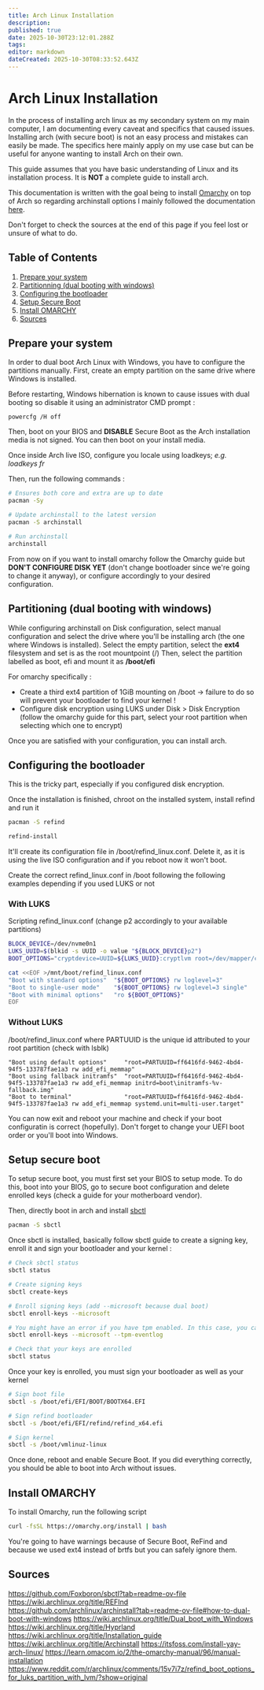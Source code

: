 ```yaml
---
title: Arch Linux Installation
description: 
published: true
date: 2025-10-30T23:12:01.288Z
tags: 
editor: markdown
dateCreated: 2025-10-30T08:33:52.643Z
---
```


# Arch Linux Installation

In the process of installing arch linux as my secondary system on my main computer, I am documenting every caveat and specifics that caused issues.
Installing arch (with secure boot) is not an easy process and mistakes can easily be made. The specifics here mainly apply on my use case but can be useful for anyone wanting to install Arch on their own.

This guide assumes that you have basic understanding of Linux and its installation process. It is **NOT** a complete guide to install arch.

This documentation is written with the goal being to install [Omarchy](https://omarchy.org/) on top of Arch so regarding archinstall options I mainly followed the documentation [here](https://learn.omacom.io/2/the-omarchy-manual/96/manual-installation).

Don't forget to check the sources at the end of this page if you feel lost or unsure of what to do.

## Table of Contents

1. [Prepare your system](#prepare)
2. [Partitionning (dual booting with windows)](#partitionning)
3. [Configuring the bootloader](#configuring-the-bootloader)
4. [Setup Secure Boot](#secure-boot)
5. [Install OMARCHY](#omarchy)
6. [Sources](#sources)

## <a name="prepare"></a> Prepare your system

In order to dual boot Arch Linux with Windows, you have to configure the partitions manually.
First, create an empty partition on the same drive where Windows is installed. 

Before restarting, Windows hibernation is known to cause issues with dual booting so disable it using an administrator CMD prompt :
```
powercfg /H off
```

Then, boot on your BIOS and **DISABLE** Secure Boot as the Arch installation media is not signed. You can then boot on your install media.

Once inside Arch live ISO, configure you locale using loadkeys; *e.g. loadkeys fr*

Then, run the following commands :
```bash
# Ensures both core and extra are up to date
pacman -Sy

# Update archinstall to the latest version
pacman -S archinstall

# Run archinstall
archinstall
```

From now on if you want to install omarchy follow the Omarchy guide but **DON'T CONFIGURE DISK YET** (don't change bootloader since we're going to change it anyway), or configure accordingly to your desired configuration.

## <a name="partitioning"></a>Partitioning (dual booting with windows)

While configuring archinstall on Disk configuration, select manual configuration and select the drive where you'll be installing arch (the one where Windows is installed).
Select the empty partition, select the **ext4** filesystem and set is as the root mountpoint (/)
Then, select the partition labelled as boot, efi and mount it as **/boot/efi**

For omarchy specifically :
* Create a third ext4 partition of 1GiB mounting on /boot -> failure to do so will prevent your bootloader to find your kernel !
* Configure disk encryption using LUKS under Disk > Disk Encryption (follow the omarchy guide for this part, select your root partition when selecting which one to encrypt)

Once you are satisfied with your configuration, you can install arch.

## <a name="configuring-the-bootloader"></a>Configuring the bootloader

This is the tricky part, especially if you configured disk encryption.

Once the installation is finished, chroot on the installed system, install refind and run it
```bash
pacman -S refind

refind-install
```

It'll create its configuration file in /boot/refind_linux.conf. Delete it, as it is using the live ISO configuration and if you reboot now it won't boot.

Create the correct refind_linux.conf in /boot following the following examples depending if you used LUKS or not

### With LUKS
Scripting refind_linux.conf (change p2 accordingly to your available partitions)
```bash
BLOCK_DEVICE=/dev/nvme0n1
LUKS_UUID=$(blkid -s UUID -o value "${BLOCK_DEVICE}p2")
BOOT_OPTIONS="cryptdevice=UUID=${LUKS_UUID}:cryptlvm root=/dev/mapper/cryptlvm"

cat <<EOF >/mnt/boot/refind_linux.conf
"Boot with standard options"  "${BOOT_OPTIONS} rw loglevel=3"
"Boot to single-user mode"    "${BOOT_OPTIONS} rw loglevel=3 single"
"Boot with minimal options"   "ro ${BOOT_OPTIONS}"
EOF
```

### Without LUKS
/boot/refind_linux.conf where PARTUUID is the unique id attributed to your root partition (check with lsblk)
```
"Boot using default options"     "root=PARTUUID=ff6416fd-9462-4bd4-94f5-133787fae1a3 rw add_efi_memmap"
"Boot using fallback initramfs"  "root=PARTUUID=ff6416fd-9462-4bd4-94f5-133787fae1a3 rw add_efi_memmap initrd=boot\initramfs-%v-fallback.img"
"Boot to terminal"               "root=PARTUUID=ff6416fd-9462-4bd4-94f5-133787fae1a3 rw add_efi_memmap systemd.unit=multi-user.target"
```

You can now exit and reboot your machine and check if your boot configuratin is correct (hopefully). Don't forget to change your UEFI boot order or you'll boot into Windows.

## <a name="secure-boot"></a> Setup secure boot

To setup secure boot, you must first set your BIOS to setup mode. To do this, boot into your BIOS, go to secure boot configuration and delete enrolled keys (check a guide for your motherboard vendor).

Then, directly boot in arch and install [sbctl](https://github.com/Foxboron/sbctl)
```bash
pacman -S sbctl
```

Once sbctl is installed, basically follow sbctl guide to create a signing key, enroll it and sign your bootloader and your kernel :

```bash
# Check sbctl status
sbctl status

# Create signing keys
sbctl create-keys

# Enroll signing keys (add --microsoft because dual boot)
sbctl enroll-keys --microsoft

# You might have an error if you have tpm enabled. In this case, you can try with this command
sbctl enroll-keys --microsoft --tpm-eventlog

# Check that your keys are enrolled
sbctl status
```

Once your key is enrolled, you must sign your bootloader as well as your kernel

```bash
# Sign boot file
sbctl -s /boot/efi/EFI/BOOT/BOOTX64.EFI

# Sign refind bootloader
sbctl -s /boot/efi/EFI/refind/refind_x64.efi

# Sign kernel
sbctl -s /boot/vmlinuz-linux
```

Once done, reboot and enable Secure Boot. If you did everything correctly, you should be able to boot into Arch without issues.

## <a name="omarchy"></a>Install OMARCHY

To install Omarchy, run the following script
```bash
curl -fsSL https://omarchy.org/install | bash
```

You're going to have warnings because of Secure Boot, ReFind and because we used ext4 instead of brtfs but you can safely ignore them.

## <a name="sources"></a> Sources

https://github.com/Foxboron/sbctl?tab=readme-ov-file
https://wiki.archlinux.org/title/REFInd
https://github.com/archlinux/archinstall?tab=readme-ov-file#how-to-dual-boot-with-windows
https://wiki.archlinux.org/title/Dual_boot_with_Windows
https://wiki.archlinux.org/title/Hyprland
https://wiki.archlinux.org/title/Installation_guide
https://wiki.archlinux.org/title/Archinstall
https://itsfoss.com/install-yay-arch-linux/
https://learn.omacom.io/2/the-omarchy-manual/96/manual-installation
https://www.reddit.com/r/archlinux/comments/15v7i7z/refind_boot_options_for_luks_partition_with_lvm/?show=original